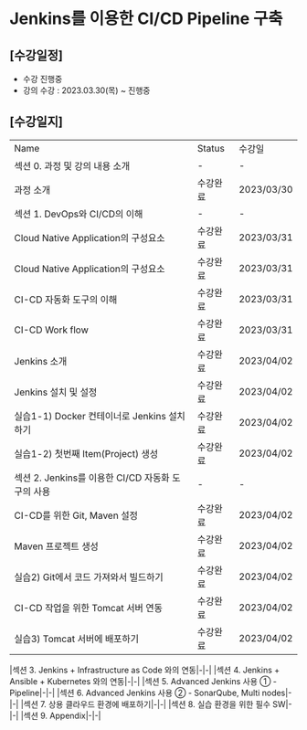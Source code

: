 # Jenkins를 이용한 CI/CD Pipeline 구축

## [수강일정]
- 수강 진행중
- 강의 수강 : 2023.03.30(목) ~ 진행중

## [수강일지]
| | | |
|-|-|-|
|Name|Status|수강일|
|섹션 0. 과정 및 강의 내용 소개|-|-|
|과정 소개|수강완료|2023/03/30|
|섹션 1. DevOps와 CI/CD의 이해|-|-|
|Cloud Native Application의 구성요소|수강완료|2023/03/31|
|Cloud Native Application의 구성요소|수강완료|2023/03/31|
|CI-CD 자동화 도구의 이해|수강완료|2023/03/31|
|CI-CD Work flow|수강완료|2023/03/31|
|Jenkins 소개|수강완료|2023/04/02|
|Jenkins 설치 및 설정|수강완료|2023/04/02|
|실습1-1) Docker 컨테이너로 Jenkins 설치하기|수강완료|2023/04/02|
|실습1-2) 첫번째 Item(Project) 생성|수강완료|2023/04/02|
|섹션 2. Jenkins를 이용한 CI/CD 자동화 도구의 사용|-|-|
|CI-CD를 위한 Git, Maven 설정|수강완료|2023/04/02|
|Maven 프로젝트 생성|수강완료|2023/04/02|
|실습2) Git에서 코드 가져와서 빌드하기|수강완료|2023/04/02|
|CI-CD 작업을 위한 Tomcat 서버 연동|수강완료|2023/04/02|
|실습3) Tomcat 서버에 배포하기|수강완료|2023/04/02|

|섹션 3. Jenkins + Infrastructure as Code 와의 연동|-|-|
|섹션 4. Jenkins + Ansible + Kubernetes 와의 연동|-|-|
|섹션 5. Advanced Jenkins 사용 ① - Pipeline|-|-|
|섹션 6. Advanced Jenkins 사용 ② - SonarQube, Multi nodes|-|-|
|섹션 7. 상용 클라우드 환경에 배포하기|-|-|
|섹션 8. 실습 환경을 위한 필수 SW|-|-|
|섹션 9. Appendix|-|-|
